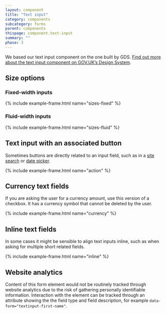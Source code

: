 ```yaml
---
layout: component
title: "Text input"
category: components
subcategory: forms
parent: components
thispage: component.text-input
summary: ""
phase: 3
---
```


We based our text input component on the one built by GDS. [Find out more about the text input component on GOV.UK’s Design System](https://design-system.service.gov.uk/components/text-input/).




## Size options

### Fixed-width inputs
{% include example-frame.html name="sizes-fixed" %}

### Fluid-width inputs
{% include example-frame.html name="sizes-fluid" %}




## Text input with an associated button

Sometimes buttons are directly related to an input field, such as in a [site search](/components/site-search) or [date picker](/components/date-picker).

{% include example-frame.html name="action" %}




## Currency text fields

If you are asking the user for a currency amount, use this version of a checkbox. It has a currency symbol that cannot be deleted by the user.

{% include example-frame.html name="currency" %}




## Inline text fields

In some cases it might be sensible to align text inputs inline, such as when asking for multiple short related fields.

{% include example-frame.html name="inline" %}




## Website analytics

Content of this form element would not be routinely tracked through website analytics due to the risk of gathering personally identifiable information. Interaction with the element can be tracked through an attribute showing the the field type and field description, for example <code>data-form="textinput-first-name"</code>.
